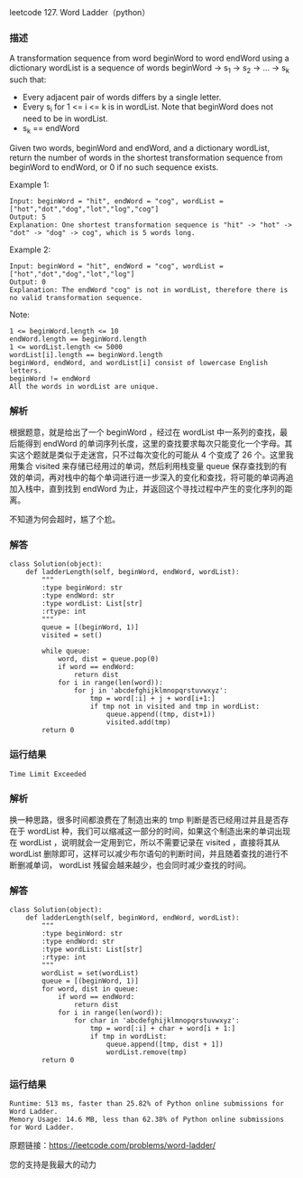 leetcode  127. Word Ladder（python）

### 描述


A transformation sequence from word beginWord to word endWord using a dictionary wordList is a sequence of words beginWord -> s<sub>1</sub> -> s<sub>2</sub> -> ... -> s<sub>k</sub> such that:

* Every adjacent pair of words differs by a single letter.
* Every s<sub>i</sub> for 1 <= i <= k is in wordList. Note that beginWord does not need to be in wordList.
* s<sub>k</sub> == endWord

Given two words, beginWord and endWord, and a dictionary wordList, return the number of words in the shortest transformation sequence from beginWord to endWord, or 0 if no such sequence exists.


Example 1:


	Input: beginWord = "hit", endWord = "cog", wordList = ["hot","dot","dog","lot","log","cog"]
	Output: 5
	Explanation: One shortest transformation sequence is "hit" -> "hot" -> "dot" -> "dog" -> cog", which is 5 words long.
	
Example 2:

	Input: beginWord = "hit", endWord = "cog", wordList = ["hot","dot","dog","lot","log"]
	Output: 0
	Explanation: The endWord "cog" is not in wordList, therefore there is no valid transformation sequence.




Note:

	1 <= beginWord.length <= 10
	endWord.length == beginWord.length
	1 <= wordList.length <= 5000
	wordList[i].length == beginWord.length
	beginWord, endWord, and wordList[i] consist of lowercase English letters.
	beginWord != endWord
	All the words in wordList are unique.


### 解析


根据题意，就是给出了一个 beginWord ，经过在 wordList 中一系列的查找，最后能得到 endWord 的单词序列长度，这里的查找要求每次只能变化一个字母。其实这个题就是类似于走迷宫，只不过每次变化的可能从 4 个变成了 26 个。这里我用集合 visited 来存储已经用过的单词，然后利用栈变量 queue 保存查找到的有效的单词，再对栈中的每个单词进行进一步深入的变化和查找，将可能的单词再追加入栈中，直到找到 endWord 为止，并返回这个寻找过程中产生的变化序列的距离。

不知道为何会超时，尴了个尬。
### 解答
				

	class Solution(object):
	    def ladderLength(self, beginWord, endWord, wordList):
	        """
	        :type beginWord: str
	        :type endWord: str
	        :type wordList: List[str]
	        :rtype: int
	        """
	        queue = [(beginWord, 1)]
	        visited = set()
	
	        while queue:
	            word, dist = queue.pop(0)
	            if word == endWord:
	                return dist
	            for i in range(len(word)):
	                for j in 'abcdefghijklmnopqrstuvwxyz':
	                    tmp = word[:i] + j + word[i+1:]
	                    if tmp not in visited and tmp in wordList:
	                        queue.append((tmp, dist+1))
	                        visited.add(tmp)
	        return 0
            	      
			
### 运行结果


	Time Limit Exceeded
	
	
### 解析


换一种思路，很多时间都浪费在了制造出来的 tmp 判断是否已经用过并且是否存在于 wordList 种，我们可以缩减这一部分的时间，如果这个制造出来的单词出现在 wordList ，说明就会一定用到它，所以不需要记录在 visited ，直接将其从 wordList 删除即可，这样可以减少布尔语句的判断时间，并且随着查找的进行不断删减单词， wordList 残留会越来越少，也会同时减少查找的时间。

### 解答

	class Solution(object):
	    def ladderLength(self, beginWord, endWord, wordList):
	        """
	        :type beginWord: str
	        :type endWord: str
	        :type wordList: List[str]
	        :rtype: int
	        """
	        wordList = set(wordList)
	        queue = [(beginWord, 1)]
	        for word, dist in queue:
	            if word == endWord:
	                return dist
	            for i in range(len(word)):
	                for char in 'abcdefghijklmnopqrstuvwxyz':
	                    tmp = word[:i] + char + word[i + 1:]
	                    if tmp in wordList:
	                        queue.append([tmp, dist + 1])
	                        wordList.remove(tmp)
	        return 0

### 运行结果

	Runtime: 513 ms, faster than 25.82% of Python online submissions for Word Ladder.
	Memory Usage: 14.6 MB, less than 62.38% of Python online submissions for Word Ladder.

原题链接：https://leetcode.com/problems/word-ladder/



您的支持是我最大的动力
